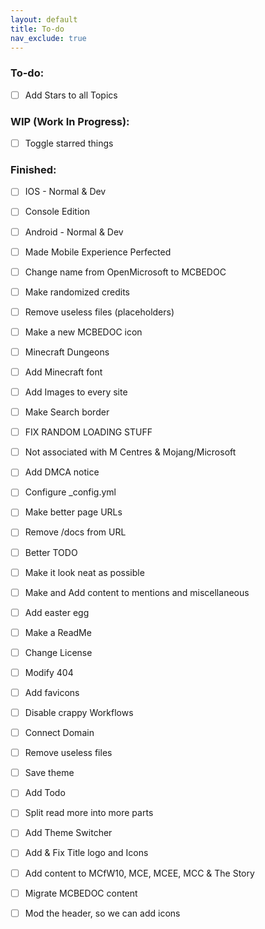 ```yaml
---
layout: default
title: To-do
nav_exclude: true
---
```


### To-do:

- [ ] Add Stars to all Topics  

### WIP (Work In Progress):

- [ ] Toggle starred things  

### Finished:

- [ ] IOS - Normal & Dev  
- [ ] Console Edition  
- [ ] Android - Normal & Dev  
- [ ] Made Mobile Experience Perfected  
- [ ] Change name from OpenMicrosoft to MCBEDOC  
- [ ] Make randomized credits  
- [ ] Remove useless files (placeholders)  
- [ ] Make a new MCBEDOC icon  
- [ ] Minecraft Dungeons  
- [ ] Add Minecraft font  
- [ ] Add Images to every site  
- [ ] Make Search border  
- [ ] FIX RANDOM LOADING STUFF  
- [ ] Not associated with M Centres & Mojang/Microsoft  
- [ ] Add DMCA notice  
- [ ] Configure _config.yml  
- [ ] Make better page URLs  
- [ ] Remove /docs from URL  
- [ ] Better TODO  
- [ ] Make it look neat as possible  
- [ ] Make and Add content to mentions and miscellaneous  
- [ ] Add easter egg  
- [ ] Make a ReadMe  
- [ ] Change License  
- [ ] Modify 404  
- [ ] Add favicons  
- [ ] Disable crappy Workflows  
- [ ] Connect Domain  
- [ ] Remove useless files  
- [ ] Save theme  
- [ ] Add Todo  
- [ ] Split read more into more parts  
- [ ] Add Theme Switcher  
- [ ] Add & Fix Title logo and Icons  
- [ ] Add content to MCfW10, MCE, MCEE, MCC & The Story  
- [ ] Migrate MCBEDOC content  
- [ ] Mod the header, so we can add icons  

